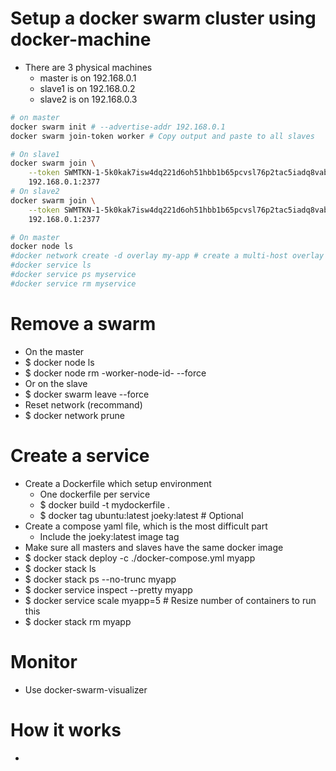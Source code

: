 Setup a docker swarm cluster using docker-machine
=====
* There are 3 physical machines
    * master is on 192.168.0.1
    * slave1 is on 192.168.0.2
    * slave2 is on 192.168.0.3
```sh
# on master
docker swarm init # --advertise-addr 192.168.0.1
docker swarm join-token worker # Copy output and paste to all slaves

# On slave1
docker swarm join \
    --token SWMTKN-1-5k0kak7isw4dq221d6oh51hbb1b65pcvsl76p2tac5iadq8vab-7ngefy0w3926guu2rqgpt9gxy \
    192.168.0.1:2377
# On slave2
docker swarm join \
    --token SWMTKN-1-5k0kak7isw4dq221d6oh51hbb1b65pcvsl76p2tac5iadq8vab-7ngefy0w3926guu2rqgpt9gxy \
    192.168.0.1:2377

# On master
docker node ls
#docker network create -d overlay my-app # create a multi-host overlay network
#docker service ls
#docker service ps myservice
#docker service rm myservice
```

Remove a swarm
=====
* On the master
* $ docker node ls
* $ docker node rm -worker-node-id- --force
* Or on the slave
* $ docker swarm leave --force
* Reset network (recommand)
* $ docker network prune

Create a service
=====
* Create a Dockerfile which setup environment
    * One dockerfile per service
    * $ docker build -t mydockerfile .
    * $ docker tag ubuntu:latest joeky:latest # Optional
* Create a compose yaml file, which is the most difficult part
    * Include the joeky:latest image tag
* Make sure all masters and slaves have the same docker image
* $ docker stack deploy -c ./docker-compose.yml myapp
* $ docker stack ls
* $ docker stack ps --no-trunc myapp
* $ docker service inspect --pretty myapp
* $ docker service scale myapp=5 # Resize number of containers to run this
* $ docker stack rm myapp

Monitor
====
* Use docker-swarm-visualizer

How it works
=====
* [](http://thesecretlivesofdata.com/raft)

